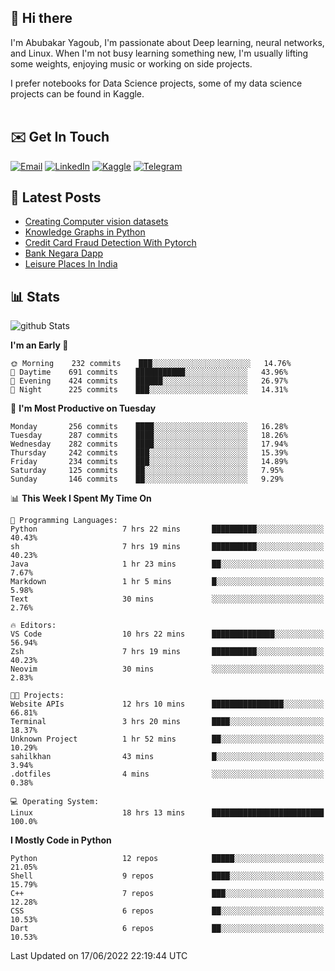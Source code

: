 ## 👋 Hi there

I'm Abubakar Yagoub, I'm passionate about Deep learning, neural networks, and
Linux. When I'm not busy learning something new, I'm usually lifting some
weights, enjoying music or working on side projects.

I prefer notebooks for Data Science projects, some of my data science projects
can be found in Kaggle. <br> <br>

## ✉️ Get In Touch

[![Email](https://img.shields.io/badge/Email-f1f1f1?style=for-the-badge&logo=gmail&logoColor=0f111a)](mailto:hi@blacksuan19.dev)
[![LinkedIn](https://img.shields.io/badge/LinkedIn-0077B5?style=for-the-badge&logo=linkedin&logoColor=white)](https://www.linkedin.com/in/blacksuan19/)
[![Kaggle](https://img.shields.io/badge/Kaggle-5acfff?style=for-the-badge&logo=kaggle&logoColor=white)](http://kaggle.com/abubakaryagob/)
[![Telegram](https://img.shields.io/badge/Telegram-2CA5E0?style=for-the-badge&logo=telegram&logoColor=white)](https://t.me/blacksuan19)

## 📩 Latest Posts

<!-- BLOG-POST-LIST:START -->
- [Creating Computer vision datasets](http://blacksuan19.dev/blog/creating-datasets/)
- [Knowledge Graphs in Python](http://blacksuan19.dev/projects/Knowledge_Graphs/)
- [Credit Card Fraud Detection With Pytorch](http://blacksuan19.dev/projects/credit-card-fraud-detection-with-pytorch/)
- [Bank Negara Dapp](http://blacksuan19.dev/projects/bank-negara/)
- [Leisure Places In India](http://blacksuan19.dev/projects/leisure-places-in-india/)
<!-- BLOG-POST-LIST:END -->

## 📊 Stats

![github Stats](https://github-readme-stats.vercel.app/api?username=blacksuan19&theme=github_dark&show_icons=true&count_private=true&custom_title=Github%20Stats&hide_border=true)

<!--START_SECTION:waka-->
**I'm an Early 🐤** 

```text
🌞 Morning    232 commits    ███░░░░░░░░░░░░░░░░░░░░░░   14.76% 
🌆 Daytime    691 commits    ███████████░░░░░░░░░░░░░░   43.96% 
🌃 Evening    424 commits    ██████░░░░░░░░░░░░░░░░░░░   26.97% 
🌙 Night      225 commits    ███░░░░░░░░░░░░░░░░░░░░░░   14.31%

```
📅 **I'm Most Productive on Tuesday** 

```text
Monday       256 commits    ████░░░░░░░░░░░░░░░░░░░░░   16.28% 
Tuesday      287 commits    ████░░░░░░░░░░░░░░░░░░░░░   18.26% 
Wednesday    282 commits    ████░░░░░░░░░░░░░░░░░░░░░   17.94% 
Thursday     242 commits    ███░░░░░░░░░░░░░░░░░░░░░░   15.39% 
Friday       234 commits    ███░░░░░░░░░░░░░░░░░░░░░░   14.89% 
Saturday     125 commits    ██░░░░░░░░░░░░░░░░░░░░░░░   7.95% 
Sunday       146 commits    ██░░░░░░░░░░░░░░░░░░░░░░░   9.29%

```


📊 **This Week I Spent My Time On** 

```text
💬 Programming Languages: 
Python                   7 hrs 22 mins       ██████████░░░░░░░░░░░░░░░   40.43% 
sh                       7 hrs 19 mins       ██████████░░░░░░░░░░░░░░░   40.23% 
Java                     1 hr 23 mins        ██░░░░░░░░░░░░░░░░░░░░░░░   7.67% 
Markdown                 1 hr 5 mins         █░░░░░░░░░░░░░░░░░░░░░░░░   5.98% 
Text                     30 mins             ░░░░░░░░░░░░░░░░░░░░░░░░░   2.76%

🔥 Editors: 
VS Code                  10 hrs 22 mins      ██████████████░░░░░░░░░░░   56.94% 
Zsh                      7 hrs 19 mins       ██████████░░░░░░░░░░░░░░░   40.23% 
Neovim                   30 mins             ░░░░░░░░░░░░░░░░░░░░░░░░░   2.83%

🐱‍💻 Projects: 
Website APIs             12 hrs 10 mins      ████████████████░░░░░░░░░   66.81% 
Terminal                 3 hrs 20 mins       ████░░░░░░░░░░░░░░░░░░░░░   18.37% 
Unknown Project          1 hr 52 mins        ██░░░░░░░░░░░░░░░░░░░░░░░   10.29% 
sahilkhan                43 mins             █░░░░░░░░░░░░░░░░░░░░░░░░   3.94% 
.dotfiles                4 mins              ░░░░░░░░░░░░░░░░░░░░░░░░░   0.38%

💻 Operating System: 
Linux                    18 hrs 13 mins      █████████████████████████   100.0%

```

**I Mostly Code in Python** 

```text
Python                   12 repos            █████░░░░░░░░░░░░░░░░░░░░   21.05% 
Shell                    9 repos             ████░░░░░░░░░░░░░░░░░░░░░   15.79% 
C++                      7 repos             ███░░░░░░░░░░░░░░░░░░░░░░   12.28% 
CSS                      6 repos             ██░░░░░░░░░░░░░░░░░░░░░░░   10.53% 
Dart                     6 repos             ██░░░░░░░░░░░░░░░░░░░░░░░   10.53%

```



 Last Updated on 17/06/2022 22:19:44 UTC
<!--END_SECTION:waka-->
